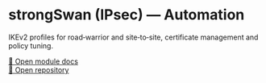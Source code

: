 # strongSwan (IPsec) — Automation

IKEv2 profiles for road‑warrior and site‑to‑site, certificate management and policy tuning.

[📘 Open module docs](https://YOUR_USERNAME.github.io/auto-strongswan/)  
[🐙 Open repository](https://github.com/YOUR_USERNAME/auto-strongswan)
